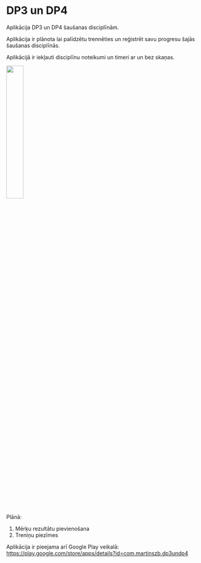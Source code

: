 # DP3 un DP4

Aplikācija DP3 un DP4 šaušanas disciplīnām.

Aplikācija ir plānota lai palīdzētu trennēties un reģistrēt savu progresu šajās šaušanas disciplīnās.

Aplikācijā ir iekļauti disciplīnu noteikumi un timeri ar un bez skaņas.

<img src="https://github.com/MartinsZB/DP3-un-DP4/blob/master/Additions/AppDemo.gif" width="30%">

Plānā:
  1. Mērķu rezultātu pievienošana
  2. Treniņu piezīmes
  
  Aplikācija ir pieejama arī Google Play veikalā:
  https://play.google.com/store/apps/details?id=com.martinszb.dp3undp4
